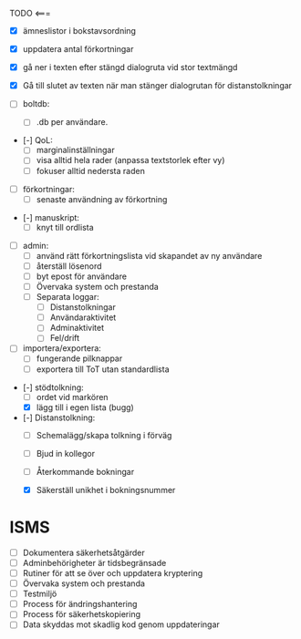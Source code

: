 TODO <===
- [X] ämneslistor i bokstavsordning
- [X] uppdatera antal förkortningar
- [X] gå ner i texten efter stängd dialogruta vid stor textmängd
- [X] Gå till slutet av texten när man stänger dialogrutan för distanstolkningar

- [ ] boltdb:
    - [ ] .db per användare.
- [-] QoL:
  - [ ] marginalinställningar
  - [ ] visa alltid hela rader (anpassa textstorlek efter vy)
  - [ ] fokuser alltid nedersta raden
- [ ] förkortningar:
  - [ ] senaste användning av förkortning
- [-] manuskript:
  - [ ] knyt till ordlista
- [ ] admin:
  - [ ] använd rätt förkortningslista vid skapandet av ny användare
  - [ ] återställ lösenord
  - [ ] byt epost för användare
  - [ ] Övervaka system och prestanda
  - [ ] Separata loggar:
    - [ ] Distanstolkningar
    - [ ] Användaraktivitet
    - [ ] Adminaktivitet
    - [ ] Fel/drift
- [ ] importera/exportera:
  - [ ] fungerande pilknappar
  - [ ] exportera till ToT utan standardlista
- [-] stödtolkning:
  -  [ ] ordet vid markören
  -  [X] lägg till i egen lista (bugg)
- [-] Distanstolkning:
  - [ ] Schemalägg/skapa tolkning i förväg
  - [ ] Bjud in kollegor
  - [ ] Återkommande bokningar
  - [X] Säkerställ unikhet i bokningsnummer


ISMS
====

- [ ] Dokumentera säkerhetsåtgärder
- [ ] Adminbehörigheter är tidsbegränsade
- [ ] Rutiner för att se över och uppdatera kryptering
- [ ] Övervaka system och prestanda
- [ ] Testmiljö
- [ ] Process för ändringshantering
- [ ] Process för säkerhetskopiering
- [ ] Data skyddas mot skadlig kod genom uppdateringar
